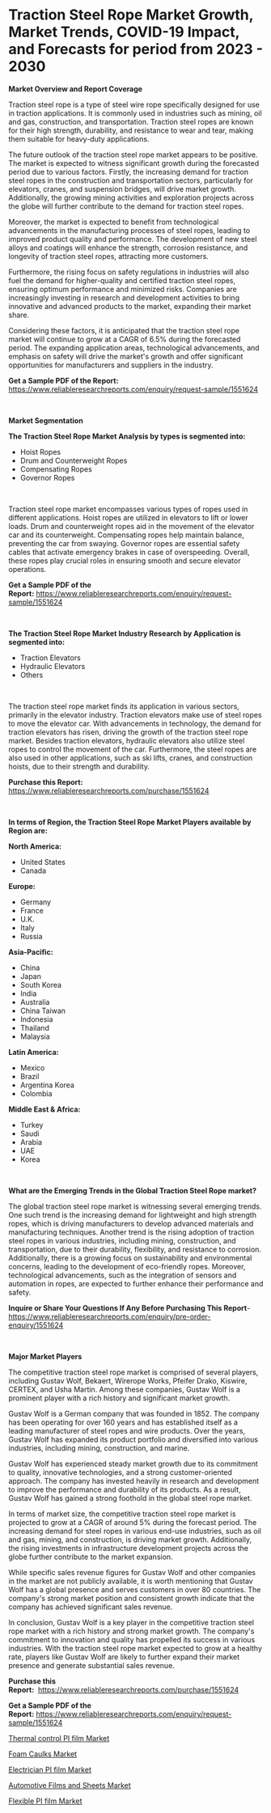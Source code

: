 <p><h1>Traction Steel Rope Market Growth, Market Trends, COVID-19 Impact, and Forecasts for period from 2023 - 2030</h1></p><p><strong>Market Overview and Report Coverage</strong></p>
<p><p>Traction steel rope is a type of steel wire rope specifically designed for use in traction applications. It is commonly used in industries such as mining, oil and gas, construction, and transportation. Traction steel ropes are known for their high strength, durability, and resistance to wear and tear, making them suitable for heavy-duty applications.</p><p>The future outlook of the traction steel rope market appears to be positive. The market is expected to witness significant growth during the forecasted period due to various factors. Firstly, the increasing demand for traction steel ropes in the construction and transportation sectors, particularly for elevators, cranes, and suspension bridges, will drive market growth. Additionally, the growing mining activities and exploration projects across the globe will further contribute to the demand for traction steel ropes.</p><p>Moreover, the market is expected to benefit from technological advancements in the manufacturing processes of steel ropes, leading to improved product quality and performance. The development of new steel alloys and coatings will enhance the strength, corrosion resistance, and longevity of traction steel ropes, attracting more customers.</p><p>Furthermore, the rising focus on safety regulations in industries will also fuel the demand for higher-quality and certified traction steel ropes, ensuring optimum performance and minimized risks. Companies are increasingly investing in research and development activities to bring innovative and advanced products to the market, expanding their market share.</p><p>Considering these factors, it is anticipated that the traction steel rope market will continue to grow at a CAGR of 6.5% during the forecasted period. The expanding application areas, technological advancements, and emphasis on safety will drive the market's growth and offer significant opportunities for manufacturers and suppliers in the industry.</p></p>
<p><strong>Get a Sample PDF of the Report:</strong> <a href="https://www.reliableresearchreports.com/enquiry/request-sample/1551624">https://www.reliableresearchreports.com/enquiry/request-sample/1551624</a></p>
<p>&nbsp;</p>
<p><strong>Market Segmentation</strong></p>
<p><strong>The Traction Steel Rope Market Analysis by types is segmented into:</strong></p>
<p><ul><li>Hoist Ropes</li><li>Drum and Counterweight Ropes</li><li>Compensating Ropes</li><li>Governor Ropes</li></ul></p>
<p>&nbsp;</p>
<p><p>Traction steel rope market encompasses various types of ropes used in different applications. Hoist ropes are utilized in elevators to lift or lower loads. Drum and counterweight ropes aid in the movement of the elevator car and its counterweight. Compensating ropes help maintain balance, preventing the car from swaying. Governor ropes are essential safety cables that activate emergency brakes in case of overspeeding. Overall, these ropes play crucial roles in ensuring smooth and secure elevator operations.</p></p>
<p><strong>Get a Sample PDF of the Report:</strong>&nbsp;<a href="https://www.reliableresearchreports.com/enquiry/request-sample/1551624">https://www.reliableresearchreports.com/enquiry/request-sample/1551624</a></p>
<p>&nbsp;</p>
<p><strong>The Traction Steel Rope Market Industry Research by Application is segmented into:</strong></p>
<p><ul><li>Traction Elevators</li><li>Hydraulic Elevators</li><li>Others</li></ul></p>
<p>&nbsp;</p>
<p><p>The traction steel rope market finds its application in various sectors, primarily in the elevator industry. Traction elevators make use of steel ropes to move the elevator car. With advancements in technology, the demand for traction elevators has risen, driving the growth of the traction steel rope market. Besides traction elevators, hydraulic elevators also utilize steel ropes to control the movement of the car. Furthermore, the steel ropes are also used in other applications, such as ski lifts, cranes, and construction hoists, due to their strength and durability.</p></p>
<p><strong>Purchase this Report:</strong>&nbsp; <a href="https://www.reliableresearchreports.com/purchase/1551624">https://www.reliableresearchreports.com/purchase/1551624</a></p>
<p>&nbsp;</p>
<p><strong>In terms of Region, the Traction Steel Rope Market Players available by Region are:</strong></p>
<p>
    <p> <strong> North America: </strong>
        <ul>
            <li>United States</li>
            <li>Canada</li>
        </ul>
        </p> 
    <p> <strong> Europe: </strong>
        <ul>
            <li>Germany</li>
            <li>France</li>
            <li>U.K.</li>
            <li>Italy</li>
            <li>Russia</li>
        </ul>
        </p> 
    <p> <strong> Asia-Pacific: </strong>
        <ul>
            <li>China</li>
            <li>Japan</li>
            <li>South Korea</li>
            <li>India</li>
            <li>Australia</li>
            <li>China Taiwan</li>
            <li>Indonesia</li>
            <li>Thailand</li>
            <li>Malaysia</li>
        </ul>
        </p> 
    <p> <strong> Latin America: </strong>
        <ul>
            <li>Mexico</li>
            <li>Brazil</li>
            <li>Argentina Korea</li>
            <li>Colombia</li>
        </ul>
        </p> 
    <p> <strong> Middle East & Africa: </strong>
        <ul>
            <li>Turkey</li>
            <li>Saudi</li>
            <li>Arabia</li>
            <li>UAE</li>
            <li>Korea</li>
        </ul>
    </p>
    </p>
<p>&nbsp;</p>
<p><strong>What are the Emerging Trends in the Global Traction Steel Rope market?</strong></p>
<p><p>The global traction steel rope market is witnessing several emerging trends. One such trend is the increasing demand for lightweight and high strength ropes, which is driving manufacturers to develop advanced materials and manufacturing techniques. Another trend is the rising adoption of traction steel ropes in various industries, including mining, construction, and transportation, due to their durability, flexibility, and resistance to corrosion. Additionally, there is a growing focus on sustainability and environmental concerns, leading to the development of eco-friendly ropes. Moreover, technological advancements, such as the integration of sensors and automation in ropes, are expected to further enhance their performance and safety.</p></p>
<p><strong>Inquire or Share Your Questions If Any Before Purchasing This Report</strong>- <a href="https://www.reliableresearchreports.com/enquiry/pre-order-enquiry/1551624">https://www.reliableresearchreports.com/enquiry/pre-order-enquiry/1551624</a></p>
<p>&nbsp;</p>
<p><strong>Major Market Players</strong></p>
<p><p>The competitive traction steel rope market is comprised of several players, including Gustav Wolf, Bekaert, Wirerope Works, Pfeifer Drako, Kiswire, CERTEX, and Usha Martin. Among these companies, Gustav Wolf is a prominent player with a rich history and significant market growth.</p><p>Gustav Wolf is a German company that was founded in 1852. The company has been operating for over 160 years and has established itself as a leading manufacturer of steel ropes and wire products. Over the years, Gustav Wolf has expanded its product portfolio and diversified into various industries, including mining, construction, and marine.</p><p>Gustav Wolf has experienced steady market growth due to its commitment to quality, innovative technologies, and a strong customer-oriented approach. The company has invested heavily in research and development to improve the performance and durability of its products. As a result, Gustav Wolf has gained a strong foothold in the global steel rope market.</p><p>In terms of market size, the competitive traction steel rope market is projected to grow at a CAGR of around 5% during the forecast period. The increasing demand for steel ropes in various end-use industries, such as oil and gas, mining, and construction, is driving market growth. Additionally, the rising investments in infrastructure development projects across the globe further contribute to the market expansion.</p><p>While specific sales revenue figures for Gustav Wolf and other companies in the market are not publicly available, it is worth mentioning that Gustav Wolf has a global presence and serves customers in over 80 countries. The company's strong market position and consistent growth indicate that the company has achieved significant sales revenue.</p><p>In conclusion, Gustav Wolf is a key player in the competitive traction steel rope market with a rich history and strong market growth. The company's commitment to innovation and quality has propelled its success in various industries. With the traction steel rope market expected to grow at a healthy rate, players like Gustav Wolf are likely to further expand their market presence and generate substantial sales revenue.</p></p>
<p><strong>Purchase this Report:</strong>&nbsp;&nbsp;<a href="https://www.reliableresearchreports.com/purchase/1551624">https://www.reliableresearchreports.com/purchase/1551624</a></p>
<p></p>
<p><strong>Get a Sample PDF of the Report:</strong>&nbsp;<a href="https://www.reliableresearchreports.com/enquiry/request-sample/1551624">https://www.reliableresearchreports.com/enquiry/request-sample/1551624</a></p>
<p><p><a href="https://github.com/jonneygiverf/Market-Research-Report-List-1/blob/main/thermal-control-pi-film-market.md">Thermal control PI film Market</a></p><p><a href="https://github.com/amae102299/Market-Research-Report-List-1/blob/main/foam-caulks-market.md">Foam Caulks Market</a></p><p><a href="https://github.com/prosalinda88/Market-Research-Report-List-1/blob/main/electrician-pi-film-market.md">Electrician PI film Market</a></p><p><a href="https://github.com/abbypearson7765/Market-Research-Report-List-1/blob/main/automotive-films-and-sheets-market.md">Automotive Films and Sheets Market</a></p><p><a href="https://github.com/dziulagalemab/Market-Research-Report-List-1/blob/main/flexible-pi-film-market.md">Flexible PI film Market</a></p></p>